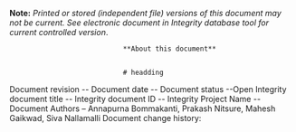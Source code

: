 **Note:** _Printed or stored (independent file) versions of this document may not be current. See electronic document in Integrity database tool for current controlled version_.

                                **About this document**
                                
                                
                                # headding
                                
Document revision --
Document date --
Document status --Open
Integrity document title --
Integrity document ID --
Integrity Project Name --
Document Authors – Annapurna Bommakanti, Prakash Nitsure, Mahesh Gaikwad, Siva Nallamalli
Document change history: 
